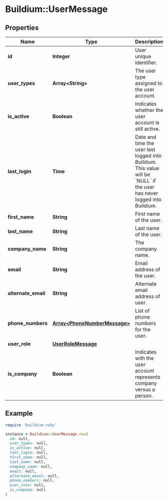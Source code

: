 # Buildium::UserMessage

## Properties

| Name | Type | Description | Notes |
| ---- | ---- | ----------- | ----- |
| **id** | **Integer** | User unique identifier. | [optional] |
| **user_types** | **Array&lt;String&gt;** | The user type assigned to the user account. | [optional] |
| **is_active** | **Boolean** | Indicates whether the user account is still active. | [optional] |
| **last_login** | **Time** | Date and time the user last logged into Buildium. This value will be &#x60;NULL&#x60; if the user has never logged into Buildium. | [optional] |
| **first_name** | **String** | First name of the user. | [optional] |
| **last_name** | **String** | Last name of the user. | [optional] |
| **company_name** | **String** | The company name. | [optional] |
| **email** | **String** | Email address of the user. | [optional] |
| **alternate_email** | **String** | Alternate email address of user. | [optional] |
| **phone_numbers** | [**Array&lt;PhoneNumberMessage&gt;**](PhoneNumberMessage.md) | List of phone numbers for the user. | [optional] |
| **user_role** | [**UserRoleMessage**](UserRoleMessage.md) |  | [optional] |
| **is_company** | **Boolean** | Indicates with the user account represents company versus a person. | [optional] |

## Example

```ruby
require 'buildium-ruby'

instance = Buildium::UserMessage.new(
  id: null,
  user_types: null,
  is_active: null,
  last_login: null,
  first_name: null,
  last_name: null,
  company_name: null,
  email: null,
  alternate_email: null,
  phone_numbers: null,
  user_role: null,
  is_company: null
)
```

